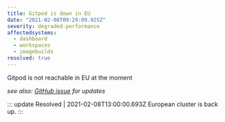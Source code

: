 ```yaml
---
title: Gitpod is down in EU
date: "2021-02-08T09:29:09.925Z"
severity: degraded-performance
affectedsystems:
  - dashboard
  - workspaces
  - imagebuilds
resolved: true
---
```


Gitpod is not reachable in EU at the moment

_see also: [GitHub issue](https://github.com/gitpod-io/gitpod/issues/3146) for updates_

::: update Resolved | 2021-02-08T13:00:00.693Z
European cluster is back up.
:::

<!--- language code: en -->
